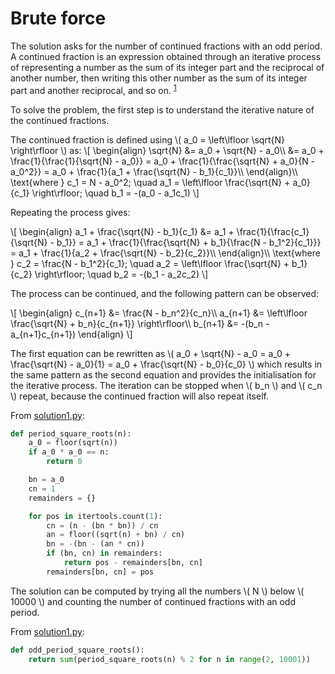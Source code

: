 # Brute force

The solution asks for the number of continued fractions with an odd period.
A continued fraction is an expression obtained through an iterative process of representing a number as the sum of its integer part and the reciprocal of another number, then writing this other number as the sum of its integer part and another reciprocal, and so on. <sup>[1](https://www.britannica.com/science/continued-fraction)</sup>

To solve the problem, the first step is to understand the iterative nature of the continued fractions.

The continued fraction is defined using \\( a_0 = \left\lfloor \sqrt{N} \right\rfloor \\) as:
\\[
\begin{align}
\sqrt{N} &= a_0 + \sqrt{N} - a_0\\\\
&= a_0 + \frac{1}{\frac{1}{\sqrt{N} - a_0}} = a_0 + \frac{1}{\frac{\sqrt{N} + a_0}{N - a_0^2}} = a_0 + \frac{1}{a_1 + \frac{\sqrt{N} - b_1}{c_1}}\\\\
\end{align}\\\\
\text{where } c_1 = N - a_0^2; \quad a_1 = \left\lfloor \frac{\sqrt{N} + a_0}{c_1} \right\rfloor; \quad b_1 = -(a_0 - a_1c_1)
\\]

Repeating the process gives:

\\[
\begin{align}
a_1 + \frac{\sqrt{N} - b_1}{c_1} &= a_1 + \frac{1}{\frac{c_1}{\sqrt{N} - b_1}} = a_1 + \frac{1}{\frac{\sqrt{N} + b_1}{\frac{N - b_1^2}{c_1}}} = a_1 + \frac{1}{a_2 + \frac{\sqrt{N} - b_2}{c_2}}\\\\
\end{align}\\\\
\text{where } c_2 = \frac{N - b_1^2}{c_1}; \quad a_2 = \left\lfloor \frac{\sqrt{N} + b_1}{c_2} \right\rfloor; \quad b_2 = -(b_1 - a_2c_2)
\\]

The process can be continued, and the following pattern can be observed:

\\[
\begin{align}
c_{n+1} &= \frac{N - b_n^2}{c_n}\\\\
a_{n+1} &= \left\lfloor \frac{\sqrt{N} + b_n}{c_{n+1}} \right\rfloor\\\\
b_{n+1} &= -(b_n - a_{n+1}c_{n+1})
\end{align}
\\]

The first equation can be rewritten as \\( a_0 + \sqrt{N} - a_0 = a_0 + \frac{\sqrt{N} - a_0}{1} = a_0 + \frac{\sqrt{N} - b_0}{c_0} \\) which results in the same pattern as the second equation and provides the initialisation for the iterative process.
The iteration can be stopped when \\( b_n \\) and \\( c_n \\) repeat, because the continued fraction will also repeat itself.

From [solution1.py](https://github.com/TurtleSmoke/Project-Euler/blob/main/problems/problem_0064/solution1.py):

```python
def period_square_roots(n):
    a_0 = floor(sqrt(n))
    if a_0 * a_0 == n:
        return 0

    bn = a_0
    cn = 1
    remainders = {}

    for pos in itertools.count(1):
        cn = (n - (bn * bn)) / cn
        an = floor((sqrt(n) + bn) / cn)
        bn = -(bn - (an * cn))
        if (bn, cn) in remainders:
            return pos - remainders[bn, cn]
        remainders[bn, cn] = pos
```

The solution can be computed by trying all the numbers \\( N \\) below \\( 10000 \\) and counting the number of continued fractions with an odd period.

From [solution1.py](https://github.com/TurtleSmoke/Project-Euler/blob/main/problems/problem_0064/solution1.py):

```python
def odd_period_square_roots():
    return sum(period_square_roots(n) % 2 for n in range(2, 10001))
```
